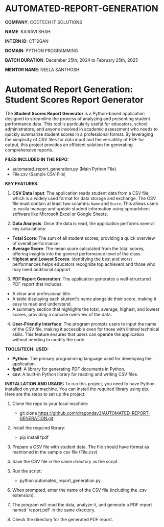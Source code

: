 # AUTOMATED-REPORT-GENERATION

**COMPANY**: CODTECH IT SOLUTIONS

**NAME**: KAIRAVI SHAH

**INTERN ID**: CT12GAN

**DOMAIN**: PYTHON PROGRAMMING

**BATCH DURATION**: December 25th, 2024 to February 25th, 2025

**MENTOR NAME**: NEELA SANTHOSH

# **Automated Report Generation: Student Scores Report Generator**

The **Student Scores Report Generator** is a Python-based application designed to streamline the process of analyzing and presenting student performance data. This tool is particularly useful for educators, school administrators, and anyone involved in academic assessment who needs to quickly summarize student scores in a professional format. By leveraging the simplicity of CSV files for data input and the versatility of PDF for output, this project provides an efficient solution for generating comprehensive reports.

**FILES INCLUDED IN THE REPO:**
- automated_report_generation.py (Main Python File)
- File.csv (Sample CSV File)

**KEY FEATURES:**
1. **CSV Data Input**: The application reads student data from a CSV file, which is a widely used format for data storage and exchange. The CSV file must contain at least two columns: `Name` and `Score`. This allows users to easily manage and update student information using spreadsheet software like Microsoft Excel or Google Sheets.

2. **Data Analysis**: Once the data is read, the application performs several key calculations:
  - **Total Score**: The sum of all student scores, providing a quick overview of overall performance.
  - **Average Score**: The mean score calculated from the total scores, offering insights into the general performance level of the class.
  - **Highest and Lowest Scores**: Identifying the best and worst performances helps educators recognize top achievers and those who may need additional support.

3. **PDF Report Generation**: The application generates a well-structured PDF report that includes:
  - A clear and professional title.
  - A table displaying each student's name alongside their score, making it easy to read and understand.
  - A summary section that highlights the total, average, highest, and lowest scores, providing a concise overview of the data.

4. **User-Friendly Interface**: The program prompts users to input the name of the CSV file, making it accessible even for those with limited technical skills. This feature ensures that users can operate the application without needing to modify the code.

**TOOLS/TECH. USED:**
- **Python**: The primary programming language used for developing the application.
- **fpdf**: A library for generating PDF documents in Python.
- **csv**: A built-in Python library for reading and writing CSV files.

**INSTALLATION AND USAGE:** 
To run this project, you need to have Python installed on your machine. You can install the required library using pip. Here are the steps to set up the project:

1. Clone the repo to your local machine:
   - git clone https://github.com/dragonday3/AUTOMATED-REPORT-GENERATION.git

2. Install the required library:
   - pip install fpdf

3. Prepare a CSV file with student data. The file should have format as mentioned in the sample csv file (File.csv)

4. Save the CSV file in the same directory as the script.

5. Run the script:
   - python automated_report_generation.py

6. When prompted, enter the name of the CSV file (including the .csv extension).

7. The program will read the data, analyze it, and generate a PDF report named 'report.pdf' in the same directory.

8. Check the directory for the generated PDF report.
